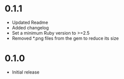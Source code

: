 # 0.1.1
- Updated Readme
- Added changelog
- Set a minimum Ruby version to >=2.5
- Removed *.png files from the gem to reduce its size

# 0.1.0
- Initial release

